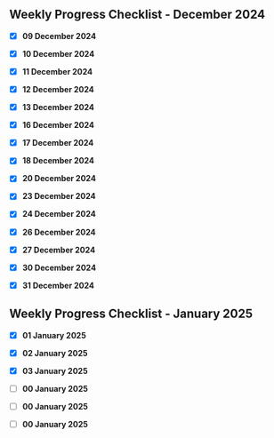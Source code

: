 ## Weekly Progress Checklist - December 2024

- [X] **09 December 2024**
- [X] **10 December 2024**
- [X] **11 December 2024**
- [X] **12 December 2024**
- [X] **13 December 2024**
- [X] **16 December 2024**
- [X] **17 December 2024**
- [X] **18 December 2024**
- [X] **20 December 2024**
- [X] **23 December 2024**
- [X] **24 December 2024**
- [X] **26 December 2024**
- [X] **27 December 2024**
- [X] **30 December 2024**
- [X] **31 December 2024**


## Weekly Progress Checklist - January 2025

- [X] **01 January 2025**
- [X] **02 January 2025**
- [X] **03 January 2025**
- [ ] **00 January 2025**
- [ ] **00 January 2025**
- [ ] **00 January 2025**

